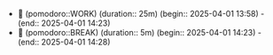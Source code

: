 
- 🍅 (pomodoro::WORK) (duration:: 25m) (begin:: 2025-04-01 13:58) - (end:: 2025-04-01 14:23)
- 🥤 (pomodoro::BREAK) (duration:: 5m) (begin:: 2025-04-01 14:23) - (end:: 2025-04-01 14:28)